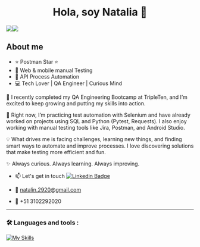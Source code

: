<div align="center">
<h1 align="center">Hola, soy Natalia 👋</h1>
</div>
<img decoding="async" src="https://media.licdn.com/dms/image/v2/D5616AQHT_ra3N5AQvw/profile-displaybackgroundimage-shrink_350_1400/B56ZjIH47YHUAg-/0/1755704179704?e=1758758400&v=beta&t=JOAKFCRD2UccXrD9B9EXPJ24O4tKfmIvARJsqXWdo3A"

 [![](https://img.shields.io/badge/LinkedIn-0077B5?style=for-the-badge&logo=linkedin&logoColor=white)](https://www.linkedin.com/in/natamolinaqa/)

## About me

- ⭐ Postman Star ⭐
- 🐛 Web & mobile manual Testing
- 📲 API Process Automation
- 💻 Tech Lover | QA Engineer | Curious Mind

🔭 I recently completed my QA Engineering Bootcamp at TripleTen, and I’m excited to keep growing and putting my skills into action.

🌱 Right now, I’m practicing test automation with Selenium and have already worked on projects using SQL and Python (Pytest, Requests). I also enjoy working with manual testing tools like Jira, Postman, and Android Studio.

💡 What drives me is facing challenges, learning new things, and finding smart ways to automate and improve processes. I love discovering solutions that make testing more efficient and fun.

✨ Always curious. Always learning. Always improving.
<br>

* :mailbox: Let's get in touch  [![Linkedin Badge](https://img.shields.io/badge/-Natalia-blue?style=flat&logo=Linkedin&logoColor=white)](https://www.linkedin.com/in/natamolinaqa)
* :e-mail: natalin.2920@gmail.com

* :iphone: +51 3102292020

---

### :hammer_and_wrench: Languages and tools :
<div id="header" align="left">
  
   [![My Skills](https://skillicons.dev/icons?i=py,postman,java,postgres,github,unreal,angular,nodejs,js,html,css)](https://skillicons.dev)

</div>
